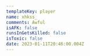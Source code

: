 ```yaml
---
templateKey: player
name: xhkss_
comments: Awful
isAFK: false
runsInGetsKilled: false
isToxic: false
date: 2023-01-11T20:46:00.004Z
---
```

